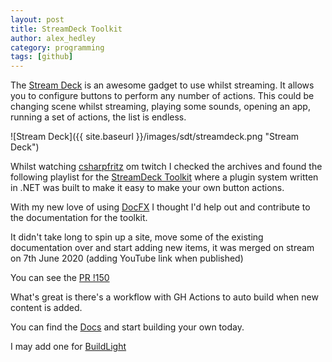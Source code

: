 ```yaml
---
layout: post
title: StreamDeck Toolkit
author: alex_hedley
category: programming
tags: [github]
---
```


The [Stream Deck](https://www.elgato.com/en/gaming/stream-deck) is an awesome gadget to use whilst streaming. It allows you to configure buttons to perform any number of actions. This could be changing scene whilst streaming, playing some sounds, opening an app, running a set of actions, the list is endless.

![Stream Deck]({{ site.baseurl }}/images/sdt/streamdeck.png "Stream Deck")


Whilst watching [csharpfritz](https://www.twitch.tv/csharpfritz) om twitch I checked the archives and found the following playlist for the [StreamDeck Toolkit](https://www.youtube.com/playlist?list=PLVMqA0_8O85xhVTS3OkTOKhe6IIYj7Tna) where a plugin system written in .NET was built to make it easy to make your own button actions.

With my new love of using [DocFX](post/DocFX/) I thought I'd help out and contribute to the documentation for the toolkit.

It didn't take long to spin up a site, move some of the existing documentation over and start adding new items, it was merged on stream on 7th June 2020 (adding YouTube link when published)

You can see the [PR !150](https://github.com/FritzAndFriends/StreamDeckToolkit/pull/150)

What's great is there's a workflow with GH Actions to auto build when new content is added.

You can find the [Docs](https://fritzandfriends.github.io/StreamDeckToolkit/articles/intro.html) and start building your own today.

I may add one for [BuildLight](post/BuildLight)
